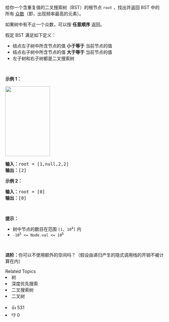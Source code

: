 <p>给你一个含重复值的二叉搜索树（BST）的根节点 <code>root</code> ，找出并返回 BST 中的所有 <a href="https://baike.baidu.com/item/%E4%BC%97%E6%95%B0/44796" target="_blank">众数</a>（即，出现频率最高的元素）。</p>

<p>如果树中有不止一个众数，可以按 <strong>任意顺序</strong> 返回。</p>

<p>假定 BST 满足如下定义：</p>

<ul> 
 <li>结点左子树中所含节点的值 <strong>小于等于</strong> 当前节点的值</li> 
 <li>结点右子树中所含节点的值 <strong>大于等于</strong> 当前节点的值</li> 
 <li>左子树和右子树都是二叉搜索树</li> 
</ul>

<p>&nbsp;</p>

<p><strong>示例 1：</strong></p> 
<img alt="" src="https://assets.leetcode.com/uploads/2021/03/11/mode-tree.jpg" style="width: 142px; height: 222px;" /> 
<pre>
<strong>输入：</strong>root = [1,null,2,2]
<strong>输出：</strong>[2]
</pre>

<p><strong>示例 2：</strong></p>

<pre>
<strong>输入：</strong>root = [0]
<strong>输出：</strong>[0]
</pre>

<p>&nbsp;</p>

<p><strong>提示：</strong></p>

<ul> 
 <li>树中节点的数目在范围 <code>[1, 10<sup>4</sup>]</code> 内</li> 
 <li><code>-10<sup>5</sup> &lt;= Node.val &lt;= 10<sup>5</sup></code></li> 
</ul>

<p>&nbsp;</p>

<p><strong>进阶：</strong>你可以不使用额外的空间吗？（假设由递归产生的隐式调用栈的开销不被计算在内）</p>

<div><div>Related Topics</div><div><li>树</li><li>深度优先搜索</li><li>二叉搜索树</li><li>二叉树</li></div></div><br><div><li>👍 531</li><li>👎 0</li></div>